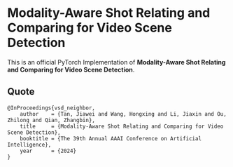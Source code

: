 # Modality-Aware Shot Relating and Comparing for Video Scene Detection
This is an official PyTorch Implementation of **Modality-Aware Shot Relating and Comparing for Video Scene Detection**.

## Quote

```
@InProceedings{vsd_neighbor,
    author    = {Tan, Jiawei and Wang, Hongxing and Li, Jiaxin and Ou, Zhilong and Qian, Zhangbin},
    title     = {Modality-Aware Shot Relating and Comparing for Video Scene Detection},
    booktitle = {The 39th Annual AAAI Conference on Artificial Intelligence},
    year      = {2024}
}
```
